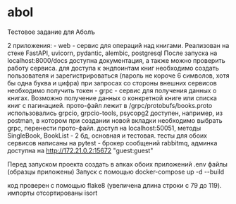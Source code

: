 # abol
Тестовое задание для Аболъ


2 приложения:
    - web - сервис для операций над книгами.
    Реализован на стеке FastAPI, uvicorn, pydantic, alembic, postgresql
    После запуска на localhost:8000/docs доступна документация, а также можно 
    проверить работу сервиса. 
    для доступа к эндпоинтам книг необходимо создать пользователя и зарегистрироваться
    (пароль не короче 6 символов, хотя бы одна буква и цифра)
    при запросах со стороны внешних сервисов необходимо получить токен
    - grpc - сервис для получения данных о книгах. Возможно получение данных о конкретной книге 
    или списка книг с пагинацией.
    прото-файл лежит в /grpc/protobufs/books.proto
    использовались grpcio,  grpcio-tools, psycopg2
    доступен, например, из postman, в котором при создании новой вкладки необходимо 
    выбрать grpc, перенести прото-файл. доступ на localhost:50051, методы SingleBook, BookList
    - 2 бд, основная и тестовая. тесты для обоих сервисов написаны на pytest
    - брокер сообщений rabbitmq, админка доступна на http://172.21.0.2:15672 "guest:guest"

Перед запуском проекта создать в апках обоих приложений .env файлы (образцы приложены)
Запуск с помощью docker-compose up -d --build

код проверен с помощью flake8 (увеличена длина строки с 79 до 119). импорты отсортированы isort

